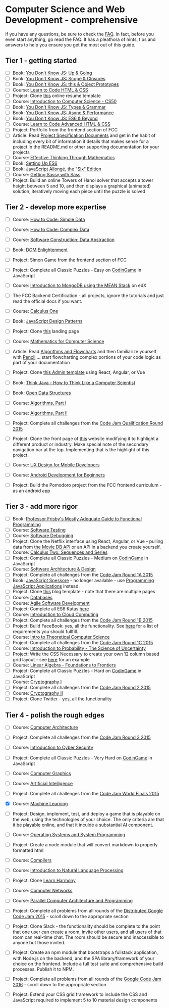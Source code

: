 # Computer Science and Web Development - comprehensive

If you have any questions, be sure to check the [FAQ](./faq.md). In fact, before you even start anything, go read the FAQ. 
It has a pleathora of hints, tips and answers to help you ensure you get the most out of this guide.

## Tier 1 - getting started
- [ ]  Book: [You Don't Know JS: Up & Going](https://github.com/getify/You-Dont-Know-JS/blob/master/up%20&%20going/README.md#you-dont-know-js-up--going)    
- [ ]  Book: [You Don't Know JS: Scope & Closures](https://github.com/getify/You-Dont-Know-JS/blob/master/scope%20&%20closures/README.md#you-dont-know-js-scope--closures)  
- [ ]  Book: [You Don't Know JS: this & Object Prototypes](https://github.com/getify/You-Dont-Know-JS/blob/master/this%20&%20object%20prototypes/README.md#you-dont-know-js-this--object-prototypes)     
- [ ]  Course: [Learn to Code HTML & CSS](http://learn.shayhowe.com/html-css/)    
- [ ]  Project: Clone [this](https://creativemarket.com/ikonome/686585-Material-Resume-Blue/screenshots/#screenshot2) online resume template 
- [ ]  Course: [Introduction to Computer Science - CS50](https://www.edx.org/course/introduction-computer-science-harvardx-cs50x#!)
- [ ]  Book: [You Don't Know JS: Types & Grammar](https://github.com/getify/You-Dont-Know-JS/blob/master/types%20&%20grammar/README.md#you-dont-know-js-types--grammar)   
- [ ]  Book: [You Don't Know JS: Async & Performance](https://github.com/getify/You-Dont-Know-JS/blob/master/async%20&%20performance/README.md#you-dont-know-js-async--performance)   
- [ ]  Book: [You Don't Know JS: ES6 & Beyond](https://github.com/getify/You-Dont-Know-JS/blob/master/es6%20&%20beyond/README.md#you-dont-know-js-es6--beyond)     
- [ ]  Course: [Learn to Code Advanced HTML & CSS](http://learn.shayhowe.com/advanced-html-css/)  
- [ ]  Project: Portfolio from the frontend section of FCC  
- [ ]  Article: Read [Project Specification Documents](http://www.pixelearth.net/pages/project-specification) and get in the habit of including every bit of information it details that makes sense for a project in the README.md or other supporting documentation for your projects 
- [ ]  Course: [Effective Thinking Through Mathematics](https://www.edx.org/course/effective-thinking-through-mathematics-utaustinx-ut-9-01x) 
- [ ]  Book: [Setting Up ES6](https://leanpub.com/setting-up-es6/read)    
- [ ]  Book: [JavaScript Allongé, the "Six" Edition](https://leanpub.com/javascriptallongesix)  
- [ ]  Course: [Getting Sassy with Sass](http://www.sassshop.com/#/)
- [ ]  Project: Build an online Towers of Hanoi solver that accepts a tower height between 5 and 10,  and then displays a graphical (animated) solution, iteratively moving each piece until the puzzle is solved

## Tier 2 - develop more expertise
- [ ]  Course: [How to Code: Simple Data](https://www.edx.org/course/how-code-simple-data-ubcx-htc1x)    
- [ ]  Course: [How to Code: Complex Data](https://www.edx.org/course/how-code-complex-data-ubcx-htc2x)    
- [ ]  Course: [Software Construction: Data Abstraction](https://www.edx.org/course/software-construction-data-abstraction-ubcx-softconst1x)
- [ ]  Book:  [DOM Enlightenment](http://domenlightenment.com/)    
- [ ]  Project:  Simon Game from the frontend section of FCC    
- [ ]  Project:  Complete all Classic Puzzles - Easy on [CodinGame](https://www.codingame.com/) in JavaScript        
- [ ]  Course:  [Introduction to MongoDB using the MEAN Stack](https://www.edx.org/course/introduction-mongodb-using-mean-stack-mongodbx-m101x-0) on edX    
- [ ]  The FCC Backend Certification - all projects, ignore the tutorials and just read the official docs if you want. 
- [ ]  Course: [Calculus One](https://www.coursera.org/learn/calculus1)    
- [ ]  Book:  [JavaScript Design Patterns](https://addyosmani.com/resources/essentialjsdesignpatterns/book/)
- [ ]  Project: Clone [this](https://blackrockdigital.github.io/startbootstrap-creative/) landing page  
- [ ]  Course: [Mathematics for Computer Science](https://ocw.mit.edu/courses/electrical-engineering-and-computer-science/6-042j-mathematics-for-computer-science-spring-2015/index.htm)
- [ ]  Article: Read [Algorithms and Flowcharts](http://www.academia.edu/7857144/ALGORITHMS_AND_FLOWCHARTS) and then familiarize yourself with [Pencil](http://pencil.evolus.vn/) ... start flowcharting complex portions of your code logic as part of your documentation       
- [ ]  Project:  Clone [this Admin template](http://rubix410.sketchpixy.com/ltr/dashboard) using React, Angular, or Vue
- [ ]  Book: [Think Java - How to Think Like a Computer Scientist](http://greenteapress.com/wp/think-java/) 
- [ ]  Book:  [Open Data Structures](http://www.aupress.ca/books/120226/ebook/99Z_Morin_2013-Open_Data_Structures.pdf)
- [ ]  Course: [Algorithms, Part I](https://www.coursera.org/learn/algorithms-part1)    
- [ ]  Course: [Algorithms, Part II](https://www.coursera.org/learn/algorithms-part2)
- [ ]  Project: Complete all challenges from the [Code Jam Qualification Round 2015](https://code.google.com/codejam/contest/6224486/dashboard)
- [ ]  Project: Clone the front page of [this](https://urbanarmorgear.com/) website modifying it to highlight a different product or industry. Make special note of the secondary navigation bar at the top. Implementing that is the highlight of this project.    
- [ ]  Course: [UX Design for Mobile Developers](https://www.udacity.com/course/ux-design-for-mobile-developers--ud849)  
- [ ]  Course: [Android Development for Beginners](https://www.udacity.com/course/android-development-for-beginners--ud837)    
- [ ]  Project: Build the Pomodoro project from the FCC frontend curriculum - as an android app



## Tier 3 - add more rigor
- [ ]  Book: [Professor Frisby's Mostly Adequate Guide to Functional Programming](https://www.gitbook.com/book/drboolean/mostly-adequate-guide/details)    
- [ ]  Course: [Software Testing](https://www.udacity.com/course/software-testing--cs258)    
- [ ]  Course: [Software Debugging](https://www.udacity.com/course/software-debugging--cs259)  
- [ ]  Project: Clone the Netflix interface using React, Angular, or Vue - pulling data from [the Movie DB API](https://www.themoviedb.org/documentation/api) or an API in a backend you create yourself.
- [ ]  Course: [Calculus Two: Sequences and Series](https://www.coursera.org/learn/advanced-calculus)    
- [ ]  Project: Complete all Classic Puzzles - Medium on [CodinGame](https://www.codingame.com/) in JavaScript    
- [ ]  Course: [Software Architecture & Design](https://www.udacity.com/course/software-architecture-design--ud821) 
- [ ]  Project: Complete all challenges from the [Code Jam Round 1A 2015](https://code.google.com/codejam/contest/4224486/dashboard) 
- [ ]  Book: [JavaScript Spessore](https://leanpub.com/javascript-spessore/read)  - no longer available - use [Programming JavaScript Applications](http://chimera.labs.oreilly.com/books/1234000000262/index.html) instead.
- [ ]  Project: Clone [this](https://blackrockdigital.github.io/startbootstrap-clean-blog/) blog template - note that there are multiple pages  
- [ ]  Course: [Databases](https://lagunita.stanford.edu/courses/DB/2014/SelfPaced/about)    
- [ ]  Course: [Agile Software Development](https://www.edx.org/course/agile-software-development-ethx-asd-1x)
- [ ]  Project: Complete all ES6 Katas [here](http://es6katas.org/)
- [ ]  Course: [Introduction to Cloud Computing](https://www.edx.org/course/introduction-cloud-computing-ieeex-cloudintro-x-0)   
- [ ]  Project: Complete all challenges from the [Code Jam Round 1B 2015](https://code.google.com/codejam/contest/8224486/dashboard)
- [ ]  Project: Build FaceBook:  yes, all the functionality. See [here](http://www.theodinproject.com/courses/ruby-on-rails/lessons/final-project) for a list of requirements you should fullfill.
- [ ]  Course: [Intro to Theoretical Computer Science](https://www.udacity.com/course/intro-to-theoretical-computer-science--cs313)   
- [ ]  Project: Complete all challenges from the [Code Jam Round 1C 2015](https://code.google.com/codejam/contest/4244486/dashboard)
- [ ]  Course: [Introduction to Probability - The Science of Uncertainty](https://www.edx.org/course/introduction-probability-science-mitx-6-041x-0)    
- [ ]  Project: Write the CSS Necessary to create your own 12 column based grid layout - see [here](http://960.gs/) for an example
- [ ]  Course: [Linear Algebra - Foundations to Frontiers](https://www.edx.org/course/linear-algebra-foundations-frontiers-utaustinx-ut-5-04x#!)   
- [ ]  Project: Complete all Classic Puzzles - Hard on [CodinGame](https://www.codingame.com/) in JavaScript    
- [ ]  Course: [Cryptography I](https://www.coursera.org/course/crypto)       
- [ ]  Project: Complete all challenges from the [Code Jam Round 2 2015](https://code.google.com/codejam/contest/8234486/dashboard)
- [ ]  Course: [Cryptography II](https://www.coursera.org/course/crypto2) 
- [ ]  Project: Clone Twitter - yes, all the functionality

## Tier 4 - polish the rough edges
- [ ]  Course: [Computer Architecture](https://www.coursera.org/course/comparch) 
- [ ]  Project: Complete all challenges from the [Code Jam Round 3 2015](https://code.google.com/codejam/contest/4254486/dashboard)
- [ ]  Course: [Introduction to Cyber Security](https://www.futurelearn.com/courses/introduction-to-cyber-security)   
- [ ]  Project: Complete all Classic Puzzles - Very Hard on [CodinGame](https://www.codingame.com/) in JavaScript     
- [ ]  Course: [Computer Graphics](https://www.edx.org/course/computer-graphics-uc-san-diegox-cse167x)    
- [ ]  Course: [Artificial Intelligence](https://www.edx.org/course/artificial-intelligence-uc-berkeleyx-cs188-1x#!)    
- [ ]  Project: Complete all challenges from the [Code Jam World Finals 2015](https://code.google.com/codejam/contest/5224486/dashboard)
- [x]  Course: [Machine Learning](https://www.coursera.org/learn/machine-learning)  
- [ ]  Project: Design, implement, test, and deploy a game that is playable on the web, using the technologies of your choice. The only criteria are that it be playable online, and that it inculde a substantial AI component.
- [ ]  Course: [Operating Systems and System Programming](https://www.youtube.com/view_play_list?p=-XXv-cvA_iBDyz-ba4yDskqMDY6A1w_c)  
- [ ]  Project: Create a node module that will convert markdown to properly formatted html
- [ ]  Course: [Compilers](https://lagunita.stanford.edu/courses/Engineering/Compilers/Fall2014/about)    
- [ ]  Course: [Introduction to Natural Language Processing](https://www.coursera.org/learn/natural-language-processing)   
- [ ]  Project: Clone [Learn Harmony](http://learnharmony.org/#/?_k=0okjs7)      
- [ ]  Course: [Computer Networks](https://lagunita.stanford.edu/courses/Engineering/Networking-SP/SelfPaced/about)    
- [ ]  Course: [Parallel Computer Architecture and Programming](http://15418.courses.cs.cmu.edu/spring2016/home)    
- [ ]  Project: Complete all problems from all rounds of the [Distributed Google Code Jam 2015](https://code.google.com/codejam/contests.html) - scroll down to the appropriate section
- [ ]  Project: Clone Slack - the functionality should be complete to the point that one user can create a room, invite other users, and all users of that room can real-time chat. The room should be secure and inaccessible to anyone but those invited.
- [ ]  Project: Create an npm module that bootstraps a fullstack application, with Node.js on the backend, and the SPA library/framework of your choice on the frontend. Include a full test suite and comprehensive build processes. Publish it to NPM.
- [ ]  Project: Complete all problems from all rounds of the [Google Code Jam 2016](https://code.google.com/codejam/contests.html) - scroll down to the appropriate section
- [ ]  Project: Extend your CSS grid framework to include the CSS and JavaScript required to implement 5 to 10 material design components

